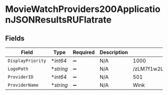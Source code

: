# MovieWatchProviders200ApplicationJSONResultsRUFlatrate


## Fields

| Field                            | Type                             | Required                         | Description                      | Example                          |
| -------------------------------- | -------------------------------- | -------------------------------- | -------------------------------- | -------------------------------- |
| `DisplayPriority`                | **int64*                         | :heavy_minus_sign:               | N/A                              | 1000                             |
| `LogoPath`                       | **string*                        | :heavy_minus_sign:               | N/A                              | /zLM7f1w2L8TU2Fspzns72m6h3yY.jpg |
| `ProviderID`                     | **int64*                         | :heavy_minus_sign:               | N/A                              | 501                              |
| `ProviderName`                   | **string*                        | :heavy_minus_sign:               | N/A                              | Wink                             |